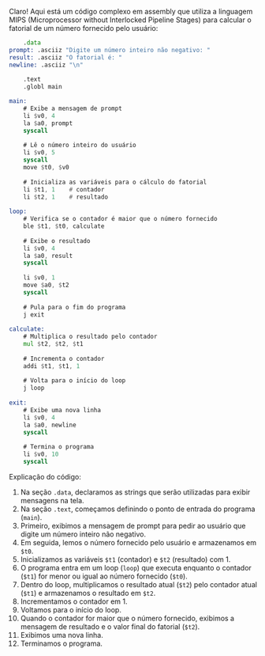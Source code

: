 Claro! Aqui está um código complexo em assembly que utiliza a linguagem MIPS (Microprocessor without Interlocked Pipeline Stages) para calcular o fatorial de um número fornecido pelo usuário:

```asm
    .data
prompt: .asciiz "Digite um número inteiro não negativo: "
result: .asciiz "O fatorial é: "
newline: .asciiz "\n"
    
    .text
    .globl main

main:
    # Exibe a mensagem de prompt
    li $v0, 4
    la $a0, prompt
    syscall
    
    # Lê o número inteiro do usuário
    li $v0, 5
    syscall
    move $t0, $v0
    
    # Inicializa as variáveis para o cálculo do fatorial
    li $t1, 1    # contador
    li $t2, 1    # resultado
    
loop:
    # Verifica se o contador é maior que o número fornecido
    ble $t1, $t0, calculate
    
    # Exibe o resultado
    li $v0, 4
    la $a0, result
    syscall
    
    li $v0, 1
    move $a0, $t2
    syscall
    
    # Pula para o fim do programa
    j exit
    
calculate:
    # Multiplica o resultado pelo contador
    mul $t2, $t2, $t1
    
    # Incrementa o contador
    addi $t1, $t1, 1
    
    # Volta para o início do loop
    j loop
    
exit:
    # Exibe uma nova linha
    li $v0, 4
    la $a0, newline
    syscall
    
    # Termina o programa
    li $v0, 10
    syscall
```

Explicação do código:
1. Na seção `.data`, declaramos as strings que serão utilizadas para exibir mensagens na tela.
2. Na seção `.text`, começamos definindo o ponto de entrada do programa (`main`).
3. Primeiro, exibimos a mensagem de prompt para pedir ao usuário que digite um número inteiro não negativo.
4. Em seguida, lemos o número fornecido pelo usuário e armazenamos em `$t0`.
5. Inicializamos as variáveis `$t1` (contador) e `$t2` (resultado) com 1.
6. O programa entra em um loop (`loop`) que executa enquanto o contador (`$t1`) for menor ou igual ao número fornecido (`$t0`).
7. Dentro do loop, multiplicamos o resultado atual (`$t2`) pelo contador atual (`$t1`) e armazenamos o resultado em `$t2`.
8. Incrementamos o contador em 1.
9. Voltamos para o início do loop.
10. Quando o contador for maior que o número fornecido, exibimos a mensagem de resultado e o valor final do fatorial (`$t2`).
11. Exibimos uma nova linha.
12. Terminamos o programa.